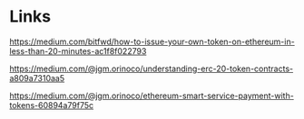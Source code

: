 # Links

https://medium.com/bitfwd/how-to-issue-your-own-token-on-ethereum-in-less-than-20-minutes-ac1f8f022793

https://medium.com/@jgm.orinoco/understanding-erc-20-token-contracts-a809a7310aa5

https://medium.com/@jgm.orinoco/ethereum-smart-service-payment-with-tokens-60894a79f75c

